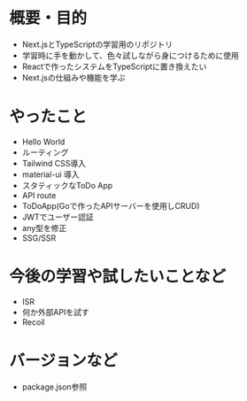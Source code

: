 # 概要・目的
- Next.jsとTypeScriptの学習用のリポジトリ
- 学習時に手を動かして、色々試しながら身につけるために使用
- Reactで作ったシステムをTypeScriptに置き換えたい
- Next.jsの仕組みや機能を学ぶ
# やったこと
- Hello World
- ルーティング
- Tailwind CSS導入
- material-ui 導入
- スタティックなToDo App
- API route
- ToDoApp(Goで作ったAPIサーバーを使用しCRUD)
- JWTでユーザー認証
- any型を修正
- SSG/SSR
# 今後の学習や試したいことなど
- ISR
- 何か外部APIを試す
- Recoil
# バージョンなど
- package.json参照